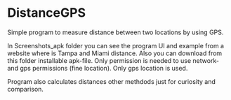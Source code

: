 # DistanceGPS
Simple program to measure distance between two locations by using GPS.

In Screenshots_apk folder you can see the program UI and example from a website where is
Tampa and Miami distance. Also you can download from this folder installable apk-file.
Only permission is needed to use network- and gps permissions (fine location). Only gps location
is used.

Program also calculates distances other methdods just for curiosity and comparison.
